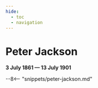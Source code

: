 ```yaml
---
hide:
  - toc
  - navigation
---
```


# Peter Jackson

**3 July 1861 — 13 July 1901**

--8<-- "snippets/peter-jackson.md"
